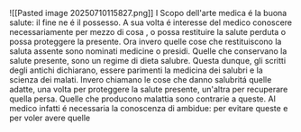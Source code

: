 ![[Pasted image 20250710115827.png]]
I
Scopo dell'arte medica é la buona salute: il fine ne é il possesso. A sua  volta é interesse  del medico conoscere  necessariamente per mezzo di cosa , o possa restituire la salute perduta o possa  proteggere la presente.
Ora invero quelle cose che restituiscono la saluta assente sono nominati medicine o presidi. Quelle che conservano la salute presente, sono un regime di dieta salubre. Questa dunque, gli scritti degli antichi dichiarano, essere parimenti la medicina dei salubri e  la scienza dei malati.
Invero chiamano le cose che danno salubritá quelle adatte, una volta per proteggere la salute presente, un'altra per recuperare quella persa. Quelle che producono malattia sono contrarie a queste. Al medico infatti é necessaria la conoscenza  di ambidue: per evitare queste e per voler avere quelle